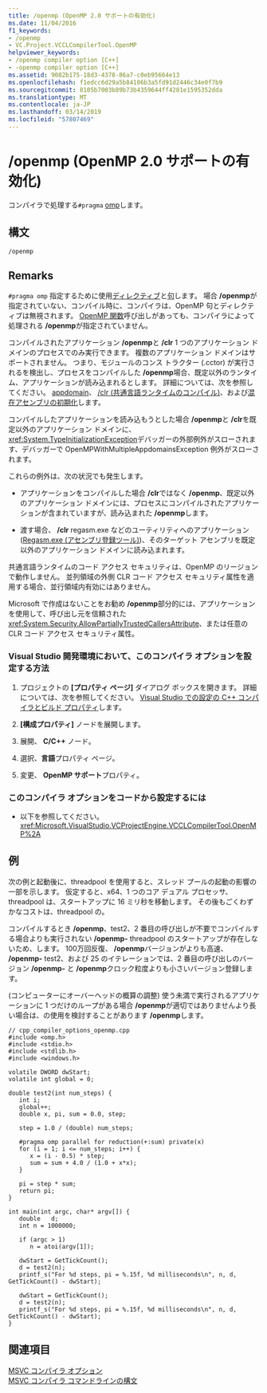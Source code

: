 ```yaml
---
title: /openmp (OpenMP 2.0 サポートの有効化)
ms.date: 11/04/2016
f1_keywords:
- /openmp
- VC.Project.VCCLCompilerTool.OpenMP
helpviewer_keywords:
- /openmp compiler option [C++]
- -openmp compiler option [C++]
ms.assetid: 9082b175-18d3-4378-86a7-c0eb95664e13
ms.openlocfilehash: f1edcc6d29a5b84106b3a5fd91d2446c34e0f7b9
ms.sourcegitcommit: 8105b7003b89b73b4359644ff4281e1595352dda
ms.translationtype: MT
ms.contentlocale: ja-JP
ms.lasthandoff: 03/14/2019
ms.locfileid: "57807469"
---
```

# <a name="openmp-enable-openmp-20-support"></a>/openmp (OpenMP 2.0 サポートの有効化)

コンパイラで処理する`#pragma` [omp](../../preprocessor/omp.md)します。

## <a name="syntax"></a>構文

```
/openmp
```

## <a name="remarks"></a>Remarks

`#pragma omp` 指定するために使用[ディレクティブ](../../parallel/openmp/reference/openmp-directives.md)と[句](../../parallel/openmp/reference/openmp-clauses.md)します。 場合 **/openmp**が指定されていない、コンパイル時に、コンパイラは、OpenMP 句とディレクティブは無視されます。 [OpenMP 関数](../../parallel/openmp/reference/openmp-functions.md)呼び出しがあっても、コンパイラによって処理される **/openmp**が指定されていません。

コンパイルされたアプリケーション **/openmp**と **/clr** 1 つのアプリケーション ドメインのプロセスでのみ実行できます。 複数のアプリケーション ドメインはサポートされません。 つまり、モジュールのコンス トラクター (.cctor) が実行されるを検出し、プロセスをコンパイルした **/openmp**場合、既定以外のランタイム、アプリケーションが読み込まれるとします。 詳細については、次を参照してください。 [appdomain](../../cpp/appdomain.md)、 [/clr (共通言語ランタイムのコンパイル)](clr-common-language-runtime-compilation.md)、および[混在アセンブリの初期化](../../dotnet/initialization-of-mixed-assemblies.md)します。

コンパイルしたアプリケーションを読み込もうとした場合 **/openmp**と **/clr**を既定以外のアプリケーション ドメインに、<xref:System.TypeInitializationException>デバッガーの外部例外がスローされます、デバッガーで OpenMPWithMultipleAppdomainsException 例外がスローされます。

これらの例外は、次の状況でも発生します。

- アプリケーションをコンパイルした場合 **/clr**ではなく **/openmp**、既定以外のアプリケーション ドメインには、プロセスにコンパイルされたアプリケーションが含まれていますが、読み込まれた **/openmp**します。

- 渡す場合、 **/clr** regasm.exe などのユーティリティへのアプリケーション ([Regasm.exe (アセンブリ登録ツール)](/dotnet/framework/tools/regasm-exe-assembly-registration-tool))、そのターゲット アセンブリを既定以外のアプリケーション ドメインに読み込まれます。

共通言語ランタイムのコード アクセス セキュリティは、OpenMP のリージョンで動作しません。 並列領域の外側 CLR コード アクセス セキュリティ属性を適用する場合、並行領域内有効にはありません。

Microsoft で作成はないことをお勧め **/openmp**部分的には、アプリケーションを使用して、呼び出し元を信頼された<xref:System.Security.AllowPartiallyTrustedCallersAttribute>、または任意の CLR コード アクセス セキュリティ属性。

### <a name="to-set-this-compiler-option-in-the-visual-studio-development-environment"></a>Visual Studio 開発環境において、このコンパイラ オプションを設定する方法

1. プロジェクトの **[プロパティ ページ]** ダイアログ ボックスを開きます。 詳細については、次を参照してください。 [Visual Studio での設定の C++ コンパイラとビルド プロパティ](../working-with-project-properties.md)します。

1. **[構成プロパティ]** ノードを展開します。

1. 展開、 **C/C++** ノード。

1. 選択、**言語**プロパティ ページ。

1. 変更、 **OpenMP サポート**プロパティ。

### <a name="to-set-this-compiler-option-programmatically"></a>このコンパイラ オプションをコードから設定するには

- 以下を参照してください。<xref:Microsoft.VisualStudio.VCProjectEngine.VCCLCompilerTool.OpenMP%2A>

## <a name="example"></a>例

次の例と起動後に、threadpool を使用すると、スレッド プールの起動の影響の一部を示します。 仮定すると、x64、1 つのコア デュアル プロセッサ、threadpool は、スタートアップに 16 ミリ秒を移動します。 その後もごくわずかなコストは、threadpool の。

コンパイルするとき **/openmp**、test2、2 番目の呼び出しが不要でコンパイルする場合よりも実行されない **/openmp-** threadpool のスタートアップが存在しないため、します。 100万回反復、 **/openmp**バージョンがよりも高速、 **/openmp-** test2、および 25 のイテレーションでは、2 番目の呼び出しのバージョン **/openmp-** と **/openmp**クロック粒度よりも小さいバージョン登録します。

(コンピューターにオーバーヘッドの概算の調整) 使う未満で実行されるアプリケーションに 1 つだけのループがある場合 **/openmp**が適切ではありませんより長い場合は、の使用を検討することがあります **/openmp**します。

```
// cpp_compiler_options_openmp.cpp
#include <omp.h>
#include <stdio.h>
#include <stdlib.h>
#include <windows.h>

volatile DWORD dwStart;
volatile int global = 0;

double test2(int num_steps) {
   int i;
   global++;
   double x, pi, sum = 0.0, step;

   step = 1.0 / (double) num_steps;

   #pragma omp parallel for reduction(+:sum) private(x)
   for (i = 1; i <= num_steps; i++) {
      x = (i - 0.5) * step;
      sum = sum + 4.0 / (1.0 + x*x);
   }

   pi = step * sum;
   return pi;
}

int main(int argc, char* argv[]) {
   double   d;
   int n = 1000000;

   if (argc > 1)
      n = atoi(argv[1]);

   dwStart = GetTickCount();
   d = test2(n);
   printf_s("For %d steps, pi = %.15f, %d milliseconds\n", n, d, GetTickCount() - dwStart);

   dwStart = GetTickCount();
   d = test2(n);
   printf_s("For %d steps, pi = %.15f, %d milliseconds\n", n, d, GetTickCount() - dwStart);
}
```

## <a name="see-also"></a>関連項目

[MSVC コンパイラ オプション](compiler-options.md)<br/>
[MSVC コンパイラ コマンドラインの構文](compiler-command-line-syntax.md)
